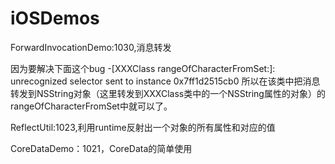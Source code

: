 # iOSDemos

ForwardInvocationDemo:1030,消息转发

因为要解决下面这个bug
-[XXXClass rangeOfCharacterFromSet:]: unrecognized selector sent to instance 0x7ff1d2515cb0
所以在该类中把消息转发到NSString对象（这里转发到XXXClass类中的一个NSString属性的对象）的rangeOfCharacterFromSet中就可以了。

ReflectUtil:1023,利用runtime反射出一个对象的所有属性和对应的值

CoreDataDemo：1021，CoreData的简单使用

